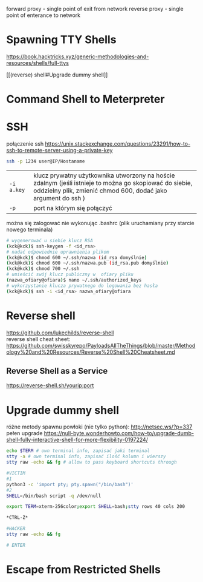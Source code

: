 forward proxy - single point of exit from network
reverse proxy - single point of enterance to network

# Spawning TTY Shells
https://book.hacktricks.xyz/generic-methodologies-and-resources/shells/full-ttys

[[(reverse) shell#Upgrade dummy shell]]
# Command Shell to Meterpreter
# SSH
połączenie ssh
https://unix.stackexchange.com/questions/23291/how-to-ssh-to-remote-server-using-a-private-key
```bash
ssh -p 1234 user@IP/Hostaname
```

| |                                                                                                                                                                         |
| ---------- | ----------------------------------------------------------------------------------------------------------------------------------------------------------------------- |
| `-i a.key` | klucz prywatny użytkownika utworzony na hoście zdalnym (jeśli istnieje to można go skopiować do siebie, oddzielny plik, zmienić chmod 600, dodać jako argument do ssh ) |
| `-p`       | port na którym się połączyć                                                                                                                                             |

można się zalogować nie wykonując .bashrc (plik uruchamiany przy starcie nowego terminala)
```bash
# wygenerować u siebie klucz RSA
(kck@kck)$ ssh-keygen -f <id_rsa>   
# nadać odpowiednie uprawnienia plikom
(kck@kck)$ chmod 600 ~/.ssh/nazwa (id_rsa domyślnie)
(kck@kck)$ chmod 600 ~/.ssh/nazwa.pub (id_rsa.pub domyślnie)
(kck@kck)$ chmod 700 ~/.ssh
# umieścić swój klucz publiczny w  ofiary pliku
(nazwa_ofiary@ofiara)$ nano ~/.ssh/authorized_keys 
# wykorzystanie klucza prywatnego do logowania bez hasła
(kck@kck)$ ssh -i <id_rsa> nazwa_ofiary@ofiara 
```

# Reverse shell
https://github.com/lukechilds/reverse-shell  
reverse shell cheat sheet: https://github.com/swisskyrepo/PayloadsAllTheThings/blob/master/Methodology%20and%20Resources/Reverse%20Shell%20Cheatsheet.md

## Reverse Shell as a Service
https://reverse-shell.sh/yourip:port 

# Upgrade dummy shell
różne metody spawnu powłoki (nie tylko python): http://netsec.ws/?p=337  
pełen upgrade https://null-byte.wonderhowto.com/how-to/upgrade-dumb-shell-fully-interactive-shell-for-more-flexibility-0197224/

```bash
echo $TERM # own terminal info, zapisać jaki terminal
stty -a # own terminal info, zapisać ilość kolumn i wierszy
stty raw -echo && fg # allow to pass keyboard shortcuts through
```
```bash
#VICTIM
#1
python3 -c 'import pty; pty.spawn("/bin/bash")'
#2
SHELL=/bin/bash script -q /dev/null

export TERM=xterm-256color;export SHELL=bash;stty rows 40 cols 200

*CTRL-Z*

#HACKER
stty raw -echo && fg

# ENTER
```

# Escape from Restricted Shells